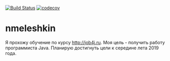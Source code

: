 [![Build Status](https://travis-ci.org/Nikolamba/input_output.svg?branch=master)](https://travis-ci.org/Nikolamba/input_output)
[![codecov](https://codecov.io/gh/Nikolamba/nmeleshkin/branch/master/graph/badge.svg)](https://codecov.io/gh/Nikolamba/nmeleshkin)

# nmeleshkin
Я прохожу обучение по курсу http://job4j.ru. 
Моя цель - получить работу программиста Java.
Планирую достигнуть цели к середине лета 2019 года.